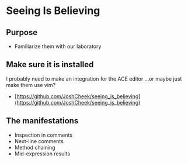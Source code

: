 Seeing Is Believing
===================

Purpose
-------

* Familiarize them with our laboratory

Make sure it is installed
-------------------------

I probably need to make an integration for the ACE editor
...or maybe just make them use vim?

* [https://github.com/JoshCheek/seeing_is_believing](https://github.com/JoshCheek/seeing_is_believing)

The manifestations
------------------

* Inspection in comments
* Next-line comments
* Method chaining
* Mid-expression results

